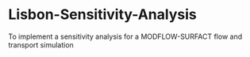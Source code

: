 # Lisbon-Sensitivity-Analysis

To implement a sensitivity analysis for a MODFLOW-SURFACT flow and transport simulation 

